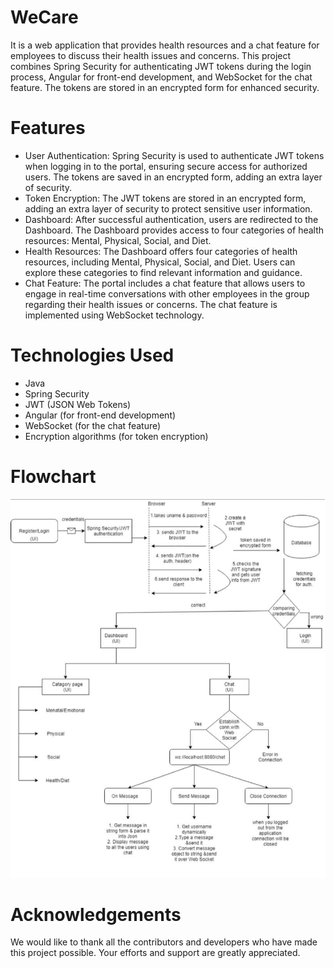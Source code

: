 # WeCare
It is a web application that provides health resources and a chat feature for employees to discuss their health issues and concerns. This project combines Spring Security for authenticating JWT tokens during the login process, Angular for front-end development, and WebSocket for the chat feature. The tokens are stored in an encrypted form for enhanced security.

# Features
- User Authentication: Spring Security is used to authenticate JWT tokens when logging in to the portal, ensuring secure access for authorized users. The tokens are saved in an encrypted form, adding an extra layer of security.
- Token Encryption: The JWT tokens are stored in an encrypted form, adding an extra layer of security to protect sensitive user information.
- Dashboard: After successful authentication, users are redirected to the Dashboard. The Dashboard provides access to four categories of health resources: Mental, Physical, Social, and Diet.
- Health Resources: The Dashboard offers four categories of health resources, including Mental, Physical, Social, and Diet. Users can explore these categories to find relevant information and guidance.
- Chat Feature: The portal includes a chat feature that allows users to engage in real-time conversations with other employees in the group regarding their health issues or concerns. The chat feature is implemented using WebSocket technology.

# Technologies Used
- Java
- Spring Security
- JWT (JSON Web Tokens)
- Angular (for front-end development)
- WebSocket (for the chat feature)
- Encryption algorithms (for token encryption)

# Flowchart
![WeCare Flowchart](images/Flowchart.png)

# Acknowledgements
We would like to thank all the contributors and developers who have made this project possible. Your efforts and support are greatly appreciated.

